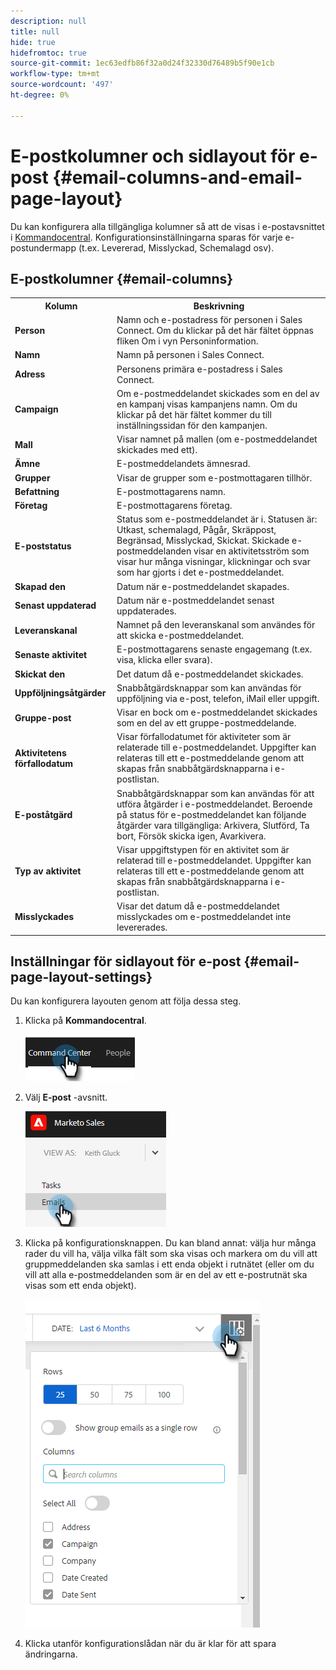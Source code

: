 ```yaml
---
description: null
title: null
hide: true
hidefromtoc: true
source-git-commit: 1ec63edfb86f32a0d24f32330d76489b5f90e1cb
workflow-type: tm+mt
source-wordcount: '497'
ht-degree: 0%

---
```


# E-postkolumner och sidlayout för e-post {#email-columns-and-email-page-layout}

Du kan konfigurera alla tillgängliga kolumner så att de visas i e-postavsnittet i [Kommandocentral](/help/marketo/product-docs/marketo-sales-insight/actions/email/command-center/command-center-overview.md). Konfigurationsinställningarna sparas för varje e-postundermapp (t.ex. Levererad, Misslyckad, Schemalagd osv).

## E-postkolumner {#email-columns}

<table> 
 <colgroup> 
  <col> 
  <col> 
 </colgroup> 
 <tbody> 
  <tr> 
   <th>Kolumn</th> 
   <th>Beskrivning</th> 
  </tr> 
  <tr> 
   <td><strong>Person</td> 
   <td>Namn och e-postadress för personen i Sales Connect. Om du klickar på det här fältet öppnas fliken Om i vyn Personinformation.</td> 
  </tr> 
  <tr> 
   <td><strong>Namn</td> 
   <td>Namn på personen i Sales Connect.</td> 
  </tr> 
  <tr> 
   <td><strong>Adress</td> 
   <td>Personens primära e-postadress i Sales Connect.</td> 
  </tr> 
  <tr> 
   <td><strong>Campaign</td> 
   <td>Om e-postmeddelandet skickades som en del av en kampanj visas kampanjens namn. Om du klickar på det här fältet kommer du till inställningssidan för den kampanjen.</td> 
  </tr> 
  <tr> 
   <td><strong>Mall</td> 
   <td>Visar namnet på mallen (om e-postmeddelandet skickades med ett).</td> 
  </tr> 
  <tr> 
   <td><strong>Ämne</td> 
   <td>E-postmeddelandets ämnesrad.</td> 
  </tr> 
  <tr> 
   <td><strong>Grupper</td> 
   <td>Visar de grupper som e-postmottagaren tillhör.</td> 
  </tr> 
  <tr> 
   <td><strong>Befattning</td> 
   <td>E-postmottagarens namn.</td> 
  </tr> 
  <tr> 
   <td><strong>Företag</td> 
   <td>E-postmottagarens företag.</td> 
  </tr> 
  <tr> 
   <td><strong>E-poststatus</td> 
   <td>Status som e-postmeddelandet är i. Statusen är: Utkast, schemalagd, Pågår, Skräppost, Begränsad, Misslyckad, Skickat. Skickade e-postmeddelanden visar en aktivitetsström som visar hur många visningar, klickningar och svar som har gjorts i det e-postmeddelandet.</td> 
  </tr> 
  <tr> 
   <td><strong>Skapad den</td> 
   <td>Datum när e-postmeddelandet skapades.</td> 
  </tr> 
  <tr> 
   <td><strong>Senast uppdaterad</td> 
   <td>Datum när e-postmeddelandet senast uppdaterades.</td> 
  </tr> 
  <tr> 
   <td><strong>Leveranskanal</td> 
   <td>Namnet på den leveranskanal som användes för att skicka e-postmeddelandet.</td> 
  </tr> 
  <tr> 
   <td><strong>Senaste aktivitet</td> 
   <td>E-postmottagarens senaste engagemang (t.ex. visa, klicka eller svara).</td> 
  </tr> 
  <tr> 
   <td><strong>Skickat den</td> 
   <td>Det datum då e-postmeddelandet skickades.</td> 
  </tr> 
  <tr> 
   <td><strong>Uppföljningsåtgärder</td> 
   <td>Snabbåtgärdsknappar som kan användas för uppföljning via e-post, telefon, iMail eller uppgift.</td> 
  </tr> 
  <tr> 
   <td><strong>Gruppe-post</td> 
   <td>Visar en bock om e-postmeddelandet skickades som en del av ett gruppe-postmeddelande.</td> 
  </tr> 
  <tr> 
   <td><strong>Aktivitetens förfallodatum</td> 
   <td>Visar förfallodatumet för aktiviteter som är relaterade till e-postmeddelandet. Uppgifter kan relateras till ett e-postmeddelande genom att skapas från snabbåtgärdsknapparna i e-postlistan.</td> 
  </tr> 
  <tr> 
   <td><strong>E-poståtgärd</td> 
   <td>Snabbåtgärdsknappar som kan användas för att utföra åtgärder i e-postmeddelandet. Beroende på status för e-postmeddelandet kan följande åtgärder vara tillgängliga: Arkivera, Slutförd, Ta bort, Försök skicka igen, Avarkivera.</td> 
  </tr> 
  <tr> 
   <td><strong>Typ av aktivitet</td> 
   <td>Visar uppgiftstypen för en aktivitet som är relaterad till e-postmeddelandet. Uppgifter kan relateras till ett e-postmeddelande genom att skapas från snabbåtgärdsknapparna i e-postlistan.</td> 
  </tr> 
  <tr> 
   <td><strong>Misslyckades</td> 
   <td>Visar det datum då e-postmeddelandet misslyckades om e-postmeddelandet inte levererades.</td> 
  </tr> 
 </tbody> 
</table>

## Inställningar för sidlayout för e-post {#email-page-layout-settings}

Du kan konfigurera layouten genom att följa dessa steg.

1. Klicka på **Kommandocentral**.

   ![](assets/email-columns-and-email-page-layout-1.png)

1. Välj **E-post** -avsnitt.

   ![](assets/email-columns-and-email-page-layout-2.png)

1. Klicka på konfigurationsknappen. Du kan bland annat: välja hur många rader du vill ha, välja vilka fält som ska visas och markera om du vill att gruppmeddelanden ska samlas i ett enda objekt i rutnätet (eller om du vill att alla e-postmeddelanden som är en del av ett e-postrutnät ska visas som ett enda objekt).

   ![](assets/email-columns-and-email-page-layout-3.png)

1. Klicka utanför konfigurationslådan när du är klar för att spara ändringarna.
